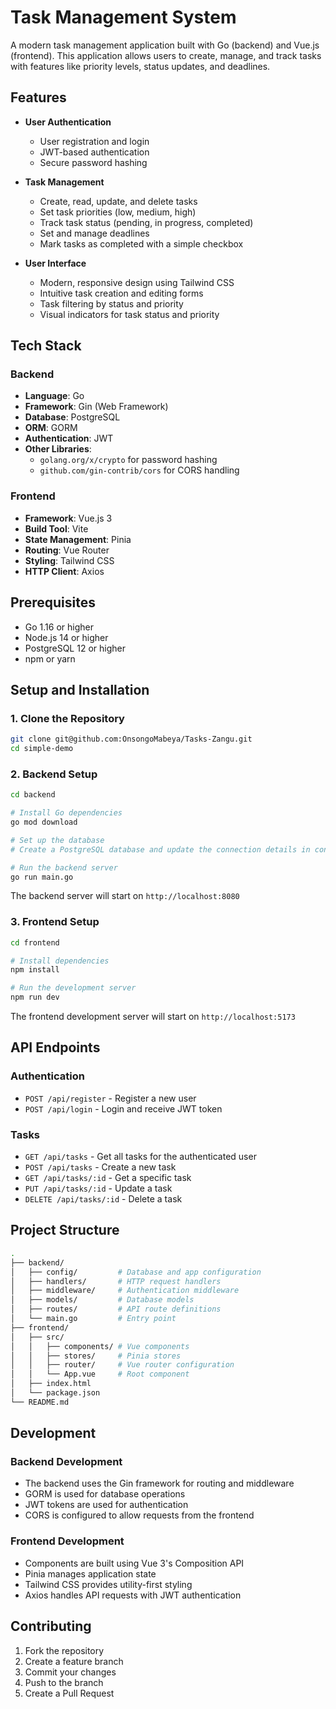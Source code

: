 # Task Management System

A modern task management application built with Go (backend) and Vue.js (frontend). This application allows users to create, manage, and track tasks with features like priority levels, status updates, and deadlines.

## Features

- **User Authentication**
  - User registration and login
  - JWT-based authentication
  - Secure password hashing

- **Task Management**
  - Create, read, update, and delete tasks
  - Set task priorities (low, medium, high)
  - Track task status (pending, in progress, completed)
  - Set and manage deadlines
  - Mark tasks as completed with a simple checkbox

- **User Interface**
  - Modern, responsive design using Tailwind CSS
  - Intuitive task creation and editing forms
  - Task filtering by status and priority
  - Visual indicators for task status and priority

## Tech Stack

### Backend

- **Language**: Go
- **Framework**: Gin (Web Framework)
- **Database**: PostgreSQL
- **ORM**: GORM
- **Authentication**: JWT
- **Other Libraries**:
  - `golang.org/x/crypto` for password hashing
  - `github.com/gin-contrib/cors` for CORS handling

### Frontend

- **Framework**: Vue.js 3
- **Build Tool**: Vite
- **State Management**: Pinia
- **Routing**: Vue Router
- **Styling**: Tailwind CSS
- **HTTP Client**: Axios

## Prerequisites

- Go 1.16 or higher
- Node.js 14 or higher
- PostgreSQL 12 or higher
- npm or yarn

## Setup and Installation

### 1. Clone the Repository

```bash
git clone git@github.com:OnsongoMabeya/Tasks-Zangu.git
cd simple-demo
```

### 2. Backend Setup

```bash
cd backend

# Install Go dependencies
go mod download

# Set up the database
# Create a PostgreSQL database and update the connection details in config/database.go

# Run the backend server
go run main.go
```

The backend server will start on `http://localhost:8080`

### 3. Frontend Setup

```bash
cd frontend

# Install dependencies
npm install

# Run the development server
npm run dev
```

The frontend development server will start on `http://localhost:5173`

## API Endpoints

### Authentication

- `POST /api/register` - Register a new user
- `POST /api/login` - Login and receive JWT token

### Tasks

- `GET /api/tasks` - Get all tasks for the authenticated user
- `POST /api/tasks` - Create a new task
- `GET /api/tasks/:id` - Get a specific task
- `PUT /api/tasks/:id` - Update a task
- `DELETE /api/tasks/:id` - Delete a task

## Project Structure

```bash
.
├── backend/
│   ├── config/         # Database and app configuration
│   ├── handlers/       # HTTP request handlers
│   ├── middleware/     # Authentication middleware
│   ├── models/         # Database models
│   ├── routes/         # API route definitions
│   └── main.go         # Entry point
├── frontend/
│   ├── src/
│   │   ├── components/ # Vue components
│   │   ├── stores/     # Pinia stores
│   │   ├── router/     # Vue router configuration
│   │   └── App.vue     # Root component
│   ├── index.html
│   └── package.json
└── README.md
```

## Development

### Backend Development

- The backend uses the Gin framework for routing and middleware
- GORM is used for database operations
- JWT tokens are used for authentication
- CORS is configured to allow requests from the frontend

### Frontend Development

- Components are built using Vue 3's Composition API
- Pinia manages application state
- Tailwind CSS provides utility-first styling
- Axios handles API requests with JWT authentication

## Contributing

1. Fork the repository
2. Create a feature branch
3. Commit your changes
4. Push to the branch
5. Create a Pull Request
